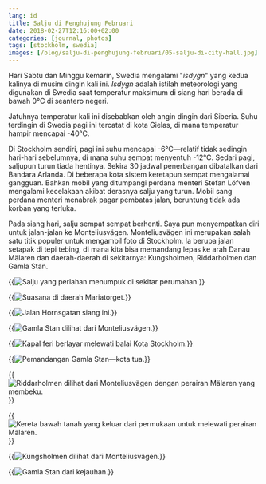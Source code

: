 ```yaml
---
lang: id
title: Salju di Penghujung Februari
date: 2018-02-27T12:16:00+02:00
categories: [journal, photos]
tags: [stockholm, swedia]
images: [/blog/salju-di-penghujung-februari/05-salju-di-city-hall.jpg]
---
```

Hari Sabtu dan Minggu kemarin, Swedia mengalami "*isdygn*" yang kedua kalinya di musim dingin kali ini. *Isdygn* adalah istilah meteorologi yang digunakan di Swedia saat temperatur maksimum di siang hari berada di bawah 0°C di seantero negeri.

Jatuhnya temperatur kali ini disebabkan oleh angin dingin dari Siberia. Suhu terdingin di Swedia pagi ini tercatat di kota Gielas, di mana temperatur hampir mencapai -40°C.

Di Stockholm sendiri, pagi ini suhu mencapai -6°C—relatif tidak sedingin hari-hari sebelumnya, di mana suhu sempat menyentuh -12°C. Sedari pagi, saljupun turun tiada hentinya. Sekira 30 jadwal penerbangan dibatalkan dari Bandara Arlanda. Di beberapa kota sistem keretapun sempat mengalamai gangguan. Bahkan mobil yang ditumpangi perdana menteri Stefan Löfven mengalami kecelakaan akibat derasnya salju yang turun. Mobil sang perdana menteri menabrak pagar pembatas jalan, beruntung tidak ada korban yang terluka.

Pada siang hari, salju sempat sempat berhenti. Saya pun menyempatkan diri untuk jalan-jalan ke Monteliusvägen. Monteliusvägen ini merupakan salah satu titik populer untuk mengambil foto di Stockholm. Ia berupa jalan setapak di tepi tebing, di mana kita bisa memandang lepas ke arah Danau Mälaren dan daerah-daerah di sekitarnya: Kungsholmen, Riddarholmen dan Gamla Stan.

{{<img alt="Salju yang perlahan menumpuk di sekitar perumahan." src="01-salju-di-perumahan.jpg">}}

{{<img alt="Suasana di daerah Mariatorget." src="02-salju-di-mariatorget.jpg">}}

{{<img alt="Jalan Hornsgatan siang ini." src="03-salju-di-hornsgatan.jpg">}}

{{<img alt="Gamla Stan dilihat dari Monteliusvägen." src="04-salju-di-gamlastan.jpg">}}

{{<img alt="Kapal feri berlayar melewati balai Kota Stockholm." src="05-salju-di-city-hall.jpg">}}

{{<img alt="Pemandangan Gamla Stan—kota tua." src="06-salju-di-gamlastan.jpg">}}

{{<img alt="Riddarholmen dilihat dari Monteliusvägen dengan perairan Mälaren yang membeku." src="07-salju-di-riddarholmen.jpg">}}

{{<img alt="Kereta bawah tanah yang keluar dari permukaan untuk melewati perairan Mälaren." src="08-salju-di-gamlastan.jpg">}}

{{<img alt="Kungsholmen dilihat dari Monteliusvägen." src="09-salju-di-kungsholmen.jpg">}}

{{<img alt="Gamla Stan dari kejauhan." src="10-salju-di-gamlastan.jpg">}}
